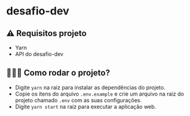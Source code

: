 # desafio-dev

## ⚠ Requisitos projeto
*  Yarn
*  API do desafio-dev

## 👩🏻‍💻 Como rodar o projeto?

   -  Digite `yarn` na raiz para instalar as dependências do projeto.
   -  Copie os itens do arquivo `.env.example` e crie um arquivo na raiz do projeto chamado `.env` com as suas configurações.
   -  Digite `yarn start` na raiz para executar a aplicação web.
